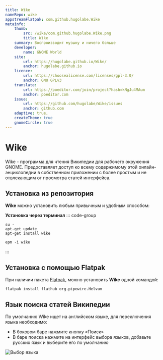```yaml
---
title: Wike
nameRepo: wike
appstreamFlatpak: com.github.hugolabe.Wike
metainfo:
    thumb:
        src: /wike/com.github.hugolabe.Wike.png
        title: Wike
    summary: Воспроизводит музыку и ничего больше
    developer: 
        name: GNOME World
    site:
        url: https://hugolabe.github.io/Wike/
        anchor: hugolabe.github.io
    licence:
        url: https://choosealicense.com/licenses/gpl-3.0/
        anchor: GNU GPLv3
    translate: 
        url: https://poeditor.com/join/project?hash=kNgJu4MAum
        anchor: poeditor.com
    issue: 
        url: https://github.com/hugolabe/Wike/issues
        anchor: github.com
    adaptive: true,
    createTheme: true
    gnomeCircle: true
--- 
```


# Wike

Wike - программа для чтения Википедии для рабочего окружения GNOME. Предоставляет доступ ко всему содержимому этой онлайн-энциклопедии в собственном приложении с более простым и не отвлекающим от просмотра статей интерфейса.

## Установка из репозитория

**Wike** можно установить любым привычным и удобным способом:

<!--@include: ./parts/install/software-repo.md-->

**Установка через терминал**
::: code-group

```shell[apt-get]
su -
apt-get update
apt-get install wike
```
```shell[epm]
epm -i wike
```
:::

## Установка c помощью Flatpak

При наличии пакета [Flatpak](/flatpak), можно установить **Wike** одной командой:

```shell
flatpak install flathub org.pipewire.Helvum
```

<!--@include: ./parts/install/software-flatpak.md-->

## Язык поиска статей Википедии

По умолчанию Wike ищет на английском языке, для переключения языка необходимо:

- В боковом баре нажмите кнопку «Поиск»
- В баре поиска нажмите на интерфейс выбора языков, добавьте русских язык и выберите его по умолчанию

![Выбор языка](/wike/wike-1.png)